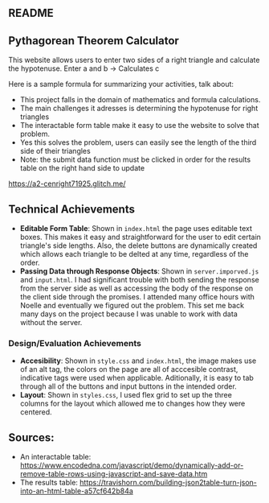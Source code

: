 README
---

## Pythagorean Theorem Calculator
This website allows users to enter two sides of a right triangle and calculate the hypotenuse.
Enter a and b -> Calculates c

Here is a sample formula for summarizing your activities, talk about:
- This project falls in the domain of mathematics and formula calculations.
- The main challenges it adresses is determining the hypotenuse for right triangles
- The interactable form table make it easy to use the website to solve that problem.
- Yes this solves the problem, users can easily see the length of the third side of their triangles
- Note: the submit data function must be clicked in order for the results table on the right hand side to update

https://a2-cenright71925.glitch.me/ 

## Technical Achievements
- **Editable Form Table**: Shown in `index.html` the page uses editable text boxes. This makes it easy and straightforward for the user to edit certain triangle's side lengths. Also, the delete buttons are dynamically created which allows each triangle to be delted at any time, regardless of the order.
- **Passing Data through Response Objects**: Shown in `server.imporved.js` and `input.html`. I had significant trouble with both sending the response from the server side as well as accessing the body of the response on the client side through the promises. I attended many office hours with Noelle and eventually we figured out the problem. This set me back many days on the project because I was unable to work with data without the server.

### Design/Evaluation Achievements
- **Accesibility**: Shown in `style.css` and `index.html`, the image makes use of an alt tag, the colors on the page are all of acccesible contrast, indicative tags were used when applicable. Aditionally, it is easy to tab through all of the buttons and input buttons in the intended order.
- **Layout**: Shown in `styles.css`, I used flex grid to set up the three columns for the layout which allowed me to changes how they were centered.

## Sources:
- An interactable table: https://www.encodedna.com/javascript/demo/dynamically-add-or-remove-table-rows-using-javascript-and-save-data.htm
- The results table: https://travishorn.com/building-json2table-turn-json-into-an-html-table-a57cf642b84a 
